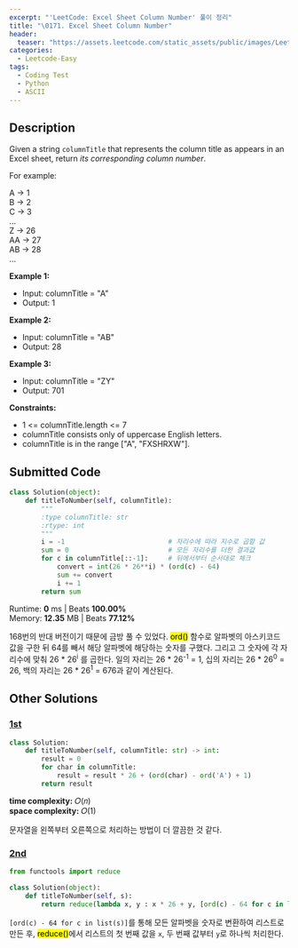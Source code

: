 ```yaml
---
excerpt: "'LeetCode: Excel Sheet Column Number' 풀이 정리"
title: "\0171. Excel Sheet Column Number"
header:
  teaser: "https://assets.leetcode.com/static_assets/public/images/LeetCode_Sharing.png"
categories:
  - Leetcode-Easy
tags:
  - Coding Test
  - Python
  - ASCII
---
```


## <i class="fa-solid fa-file-lines"></i> Description

Given a string `columnTitle` that represents the column title as appears in an Excel sheet, return *its corresponding column number*.

For example:

A -> 1   
B -> 2   
C -> 3   
...   
Z -> 26   
AA -> 27   
AB -> 28    
...   

**Example 1:**

- Input: columnTitle = "A"
- Output: 1

**Example 2:**

- Input: columnTitle = "AB"
- Output: 28

**Example 3:**

- Input: columnTitle = "ZY"
- Output: 701

**Constraints:**

- 1 <= columnTitle.length <= 7
- columnTitle consists only of uppercase English letters.
- columnTitle is in the range ["A", "FXSHRXW"].

## <i class="fa-solid fa-cloud-arrow-up"></i> Submitted Code

```python
class Solution(object):
    def titleToNumber(self, columnTitle):
        """
        :type columnTitle: str
        :rtype: int
        """
        i = -1                          # 자리수에 따라 지수로 곱할 값
        sum = 0                         # 모든 자리수를 더한 결과값
        for c in columnTitle[::-1]:     # 뒤에서부터 순서대로 체크
            convert = int(26 * 26**i) * (ord(c) - 64)
            sum += convert
            i += 1
        return sum
```
<i class="fa-solid fa-clock"></i> Runtime: **0** ms \| Beats **100.00%**    
<i class="fa-solid fa-memory"></i> Memory: **12.35** MB \| Beats **77.12%**

168번의 반대 버전이기 때문에 금방 풀 수 있었다. <mark>ord()</mark> 함수로 알파벳의 아스키코드 값을 구한 뒤 64를 빼서 해당 알파벳에 해당하는 숫자를 구했다. 그리고 그 숫자에 각 자리수에 맞춰 26 * 26<sup>i</sup> 를 곱한다. 일의 자리는 26 * 26<sup>-1</sup> = 1, 십의 자리는 26 * 26<sup>0</sup> = 26, 백의 자리는 26 * 26<sup>1</sup> = 676과 같이 계산된다.

## <i class="fa-solid fa-flask"></i> Other Solutions

### <a href="https://leetcode.com/problems/excel-sheet-column-number/solutions/5980561/beginner-friendly-step-by-steps-solution-beats-100-user-in-each-solution-of-me/" target="_blank">1st</a>

```python
class Solution:
    def titleToNumber(self, columnTitle: str) -> int:
        result = 0
        for char in columnTitle:
            result = result * 26 + (ord(char) - ord('A') + 1)
        return result
```
<i class="fa-solid fa-clock"></i> **time complexity:** 𝑂(𝑛)    
<i class="fa-solid fa-memory"></i> **space complexity:** 𝑂(1)           

문자열을 왼쪽부터 오른쪽으로 처리하는 방법이 더 깔끔한 것 같다.

### <a href="https://leetcode.com/problems/excel-sheet-column-number/solutions/52107/my-solutions-in-3-languages-does-any-one-have-one-line-solution-in-java-or-c/" target="_blank">2nd</a>

```python
from functools import reduce

class Solution(object):
    def titleToNumber(self, s):
        return reduce(lambda x, y : x * 26 + y, [ord(c) - 64 for c in list(s)])
```
`[ord(c) - 64 for c in list(s)]`를 통해 모든 알파벳을 숫자로 변환하여 리스트로 만든 후, <mark>reduce()</mark>에서 리스트의 첫 번째 값을 `x`, 두 번째 값부터 `y`로 하나씩 처리한다.